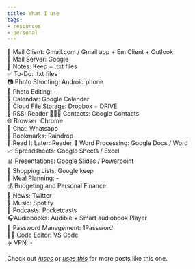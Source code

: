```yaml
---
title: What I use
tags: 
- resources
- personal
---
```


📨 Mail Client: Gmail.com / Gmail app + Em Client + Outlook  
📮 Mail Server: Google  
📝 Notes: Keep + .txt files  
✅ To-Do: .txt files  
📷 Photo Shooting: Android phone  
🎨 Photo Editing: -  
📆 Calendar: Google Calendar  
📁 Cloud File Storage: Dropbox + DRIVE  
📖 RSS: Reader
🙍🏻‍♂️ Contacts: Google Contacts  
🌐 Browser: Chrome  
💬 Chat: Whatsapp  
🔖 Bookmarks: Raindrop  
📑 Read It Later: Reader
📜 Word Processing: Google Docs / Word  
📈 Spreadsheets: Google Sheets / Excel  
📊 Presentations: Google Slides / Powerpoint  
🛒 Shopping Lists: Google keep  
🍴 Meal Planning: -  
💰 Budgeting and Personal Finance:  
📰 News: Twitter  
🎵 Music: Spotify  
🎤 Podcasts: Pocketcasts  
🎧Audiobooks: Audible + Smart audiobook Player  
🔐 Password Management: 1Password  
🧑‍💻 Code Editor: VS Code  
✈️ VPN: -  


Check out <a href="https://uses.tech/" target="_blank" rel="noopener"><em>/uses</em></a> or <a href="https://usesthis.com/" target="_blank" rel="noopener"><em>uses this</em></a> for more posts like this one.